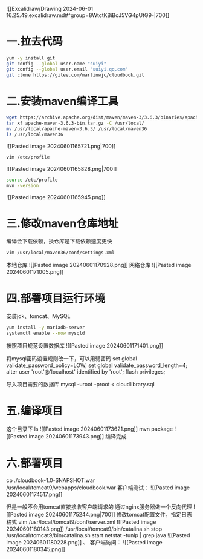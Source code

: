 ![[Excalidraw/Drawing 2024-06-01 16.25.49.excalidraw.md#^group=8WtctKBiBcJ5VG4pUtG9-|700]]
# 一.拉去代码
```bash
yum -y install git
git config --global user.name "suiyi"
git config --global user.email "suiyi.qq.com"
git clone https://gitee.com/martinwjc/cloudbook.git
```

# 二.安装maven编译工具
```bash
wget https://archive.apache.org/dist/maven/maven-3/3.6.3/binaries/apache-maven-3.6.3-bin.tar.gz
tar xf apache-maven-3.6.3-bin.tar.gz -C /usr/local/
mv /usr/local/apache-maven-3.6.3/ /usr/local/maven36
ls /usr/local/maven36
```
![[Pasted image 20240601165721.png|700]]
```bash
vim /etc/profile
```
![[Pasted image 20240601165828.png|700]]
```bash
source /etc/profile
mvn -version
```
![[Pasted image 20240601165945.png]]

# 三.修改maven仓库地址
编译会下载依赖，换仓库是下载依赖速度更快
```bash
vim /usr/local/maven36/conf/settings.xml
```
本地仓库
![[Pasted image 20240601170928.png]]
网络仓库
![[Pasted image 20240601171005.png]]

# 四.部署项目运行环境
安装jdk、tomcat、MySQL
```bash
yum install -y mariadb-server
systemctl enable --now mysqld
```
按照项目规范设置数据库
![[Pasted image 20240601171401.png]]

将mysql密码设置规则改一下，可以用弱密码
set global validate_password_policy=LOW;
set global validate_password_length=4;
alter user 'root'@'localhost' identified by 'root';
flush privileges;

导入项目需要的数据库
mysql -uroot -proot < cloudlibrary.sql

# 五.编译项目

这个目录下
ls
![[Pasted image 20240601173621.png]]
mvn package
![[Pasted image 20240601173943.png]]
编译完成

# 六.部署项目
cp ./cloudbook-1.0-SNAPSHOT.war  /usr/local/tomcat9/webapps/cloudbook.war
客户端测试：
![[Pasted image 20240601174517.png]]


但是一般不会用tomcat直接接收客户端请求的
通过nginx服务器做一个反向代理
![[Pasted image 20240601175244.png|700]]
修改tomcat配置文件，指定日志格式
vim /usr/local/tomcat9/conf/server.xml
![[Pasted image 20240601180143.png]]
/usr/local/tomcat9/bin/catalina.sh stop
/usr/local/tomcat9/bin/catalina.sh start
netstat -tunlp | grep java
![[Pasted image 20240601180228.png]]
、
客户端访问：
![[Pasted image 20240601180345.png]]

